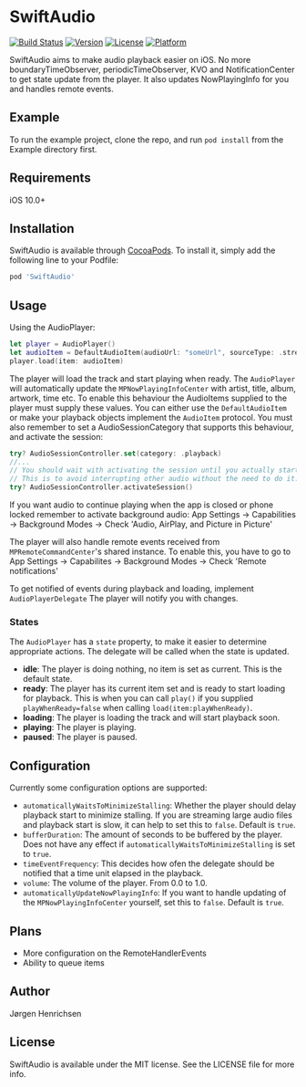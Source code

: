 # SwiftAudio

[![Build Status](https://travis-ci.com/jorgenhenrichsen/SwiftAudio.svg?token=vuPZfsuL1yx6emZGn1Qz&branch=master)](https://travis-ci.com/jorgenhenrichsen/SwiftAudio)
[![Version](https://img.shields.io/cocoapods/v/SwiftAudio.svg?style=flat)](http://cocoapods.org/pods/SwiftAudio)
[![License](https://img.shields.io/cocoapods/l/SwiftAudio.svg?style=flat)](http://cocoapods.org/pods/SwiftAudio)
[![Platform](https://img.shields.io/cocoapods/p/SwiftAudio.svg?style=flat)](http://cocoapods.org/pods/SwiftAudio)

SwiftAudio aims to make audio playback easier on iOS. No more boundaryTimeObserver, periodicTimeObserver, KVO and NotificationCenter to get state update from the player. It also updates NowPlayingInfo for you and handles remote events.

## Example

To run the example project, clone the repo, and run `pod install` from the Example directory first.

## Requirements
iOS 10.0+

## Installation

SwiftAudio is available through [CocoaPods](http://cocoapods.org). To install
it, simply add the following line to your Podfile:

```ruby
pod 'SwiftAudio'
```

## Usage

Using the AudioPlayer:
```swift
let player = AudioPlayer()
let audioItem = DefaultAudioItem(audioUrl: "someUrl", sourceType: .stream)
player.load(item: audioItem)
```
The player will load the track and start playing when ready.
The `AudioPlayer` will automatically update the `MPNowPlayingInfoCenter` with artist, title, album, artwork, time etc.
To enable this behaviour the AudioItems supplied to the player must supply these values. You can either use the `DefaultAudioItem` or make your playback objects implement the `AudioItem` protocol.
You must also remember to set a AudioSessionCategory that supports this behaviour, and activate the session:
```swift
try? AudioSessionController.set(category: .playback)
//...
// You should wait with activating the session until you actually start playback of audio.
// This is to avoid interrupting other audio without the need to do it.
try? AudioSessionController.activateSession()
```
If you want audio to continue playing when the app is closed or phone locked remember to activate background audio:
App Settings -> Capabilities -> Background Modes -> Check 'Audio, AirPlay, and Picture in Picture'

The player will also handle remote events received from `MPRemoteCommandCenter`'s shared instance. To enable this, you have to go to App Settings -> Capabilites -> Background Modes -> Check 'Remote notifications'

To get notified of events during playback and loading, implement `AudioPlayerDelegate`
The player will notify you with changes.

### States
The `AudioPlayer` has a `state` property, to make it easier to determine appropriate actions. The delegate will be called when the state is updated.
+ **idle**: The player is doing nothing, no item is set as current. This is the default state.
+ **ready**: The player has its current item set and is ready to start loading for playback. This is when you can call `play()` if you supplied `playWhenReady=false` when calling `load(item:playWhenReady)`.
+ **loading**: The player is loading the track and will start playback soon.
+ **playing**: The player is playing.
+ **paused**: The player is paused.

## Configuration

Currently some configuration options are supported:
+ `automaticallyWaitsToMinimizeStalling`: Whether the player should delay playback start to minimize stalling. If you are streaming large audio files and playback start is slow, it can help to set this to `false`. Default is `true`.
+ `bufferDuration`: The amount of seconds to be buffered by the player. Does not have any effect if `automaticallyWaitsToMinimizeStalling` is set to `true`.
+ `timeEventFrequency`: This decides how ofen the delegate should be notified that a time unit elapsed in the playback.
+ `volume`: The volume of the player. From 0.0 to 1.0.
+ `automaticallyUpdateNowPlayingInfo`: If you want to handle updating of the `MPNowPlayingInfoCenter` yourself, set this to `false`. Default is `true`.

## Plans
* More configuration on the RemoteHandlerEvents
* Ability to queue items

## Author

Jørgen Henrichsen

## License

SwiftAudio is available under the MIT license. See the LICENSE file for more info.
